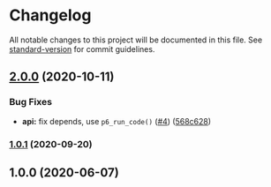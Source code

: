 # Changelog

All notable changes to this project will be documented in this file. See [standard-version](https://github.com/conventional-changelog/standard-version) for commit guidelines.

## [2.0.0](https://github.com/p6m7g8/p6df-scala/compare/v1.0.1...v2.0.0) (2020-10-11)


### Bug Fixes

* **api:** fix depends, use `p6_run_code()` ([#4](https://github.com/p6m7g8/p6df-scala/issues/4)) ([568c628](https://github.com/p6m7g8/p6df-scala/commit/568c628f8b8eab2314fb3b5929976d31ccbb4c8a))

### [1.0.1](https://github.com/p6m7g8/p6df-scala/compare/v1.0.0...v1.0.1) (2020-09-20)

## 1.0.0 (2020-06-07)
